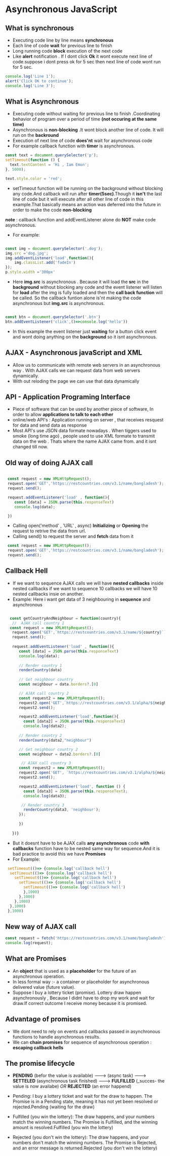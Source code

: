 # Asynchronous JavaScript

## What is synchronous

- Executing code line by line means **synchronous**
- Each line of code **wait** for previous line to finish
- Long running code **block** execution of the next code
- Like **alert** notification . If I dont click **Ok** it wont execute next line of code.suppose i dont press ok for 5 sec then next line of code wont run for 5 sec.

```js
console.log('Line 1');
alert('Click OK to continue');
console.log('Line 3');
```

## What is Asynchronous

- Executing code without waiting for previous line to finish .Coordinating behavior of program over a period of time **(not occuring at the same time)**
- Asynchronous is **non-blocking** .It wont block another line of code. It will run on the **backround**
- Execution of next line of code **does'nt** wait for asynchronous code
- For example callback function with **timer** is asynchronous.

```js
const text = document.querySelector('p');
setTimeout(function () {
  text.textContent = 'Hi , Iam Emon';
}, 5000);

text.style.color = 'red';
```

- setTimeout function will be running on the background without blocking any code.And callback will run after **timer(5sec)**.Though it **isn't** the last line of code but it will execute after all other line of code in this example.That basically means an action was deferred into the future in order to make the code **non-blocking**

**note** : callback function and addEventListener alone do **NOT** make code asynchronous.

- For example:
```js

const img = document.querySelector('.dog');
img.src ='dog.jpg';
img.addEventListener('load',function(){
    img.classList.add('fadeIn')
});
p.style.width ='300px'

``` 
- Here **img.src** is asynchronous . Because it will load the **src** in the **background** without blocking any code and the event listener will listen for **load**  after the img is fully loaded and then the **call back function** will be called. So the callback funtion alone is'nt making the code asynchronous but **img.src** is asynchronous.

```js

const btn = document.querySelector('.btn')
btn.addEventListener('click',()=>console.log('hello'))

```
- In this example the event listener just **waiting** for a button click event and wont doing anything on the **background** so it isnt asynchronous.

## AJAX - Asynchronous javaScript and XML
- Allow us to communicate with remote web servers in an asynchronous way . With AJAX calls we can request data from web servers dynamically.
- With out reloding the page we can use that data dynamically

## API - Application Programing Interface
- Piece of software that can be used by another piece of software, In order to allow **applications to talk to each other**
- online/web API's : Application running on server , that receives resquest for data and send data as response
- Most API's use JSON data formate nowadays . When tiggers used to smoke (long time ago) , people used to use XML formate to transmit data on the web . Thats where the name AJAX came from. and it isnt changed till now.

## Old way of doing AJAX call

```js 

 const request = new XMLHttpRequest();
 request.open('GET','https://restcountries.com/v3.1/name/bangladesh');
 request.send();

 request.addEventListener('load' , function(){
    const [data] = JSON.parse(this.responseText)
    console.log(data);

 })

```
- Calling  open('method' , 'URL' , async)  **Initializing** or **Opening** the request to retrive the data from url.
- Calling send() to request the server and **fetch** data from it
```js
 const request = new XMLHttpRequest();
 request.open('GET','https://restcountries.com/v3.1/name/bangladesh');
 request.send();
```
## Callback Hell
- If we want to sequence AJAX calls we will have **nested callbacks** inside nested callbacks if we want to sequence 10 callbacks we will have 10 nested callbacks insie on another.
- Example: Here i want get data of 3 neighbouring in **sequence** and asynchronous
```js

  const getCountryAndNeighbour = function(country){
   //  AJAX call country 1
  const request = new XMLHttpRequest();
   request.open('GET',`https://restcountries.com/v3.1/name/${country}`);
   request.send();
  
   request.addEventListener('load' , function(){
      const [data] = JSON.parse(this.responseText)
      console.log(data);
  
      // Render country 1
      renderCountry(data)
      
      // Get neighbour country
      const neighbour = data.borders?.[0]

      // AJAX call country 2
      const request2 = new XMLHttpRequest();
      request2.open('GET',`https://restcountries.com/v3.1/alpha/${neighbour}`);
      request2.send();

      request2.addEventListener('load',function(){
        const [data2] = JSON.parse(this.responseText)
        console.log(data2);
        
      // Render country 2
      renderCountry(data2,"neighbour")

      // Get neighbour country 2
      const neighbour = data2.borders?.[0]

       // AJAX call country 3
      const request2 = new XMLHttpRequest();
      request2.open('GET', `https://restcountries.com/v3.1/alpha/${neighbour}`);
      request2.send();

      request2.addEventListener('load', function () {
        const [data3] = JSON.parse(this.responseText);
        console.log(data3);

       // Render country 3
        renderCountry(data3, 'neighbour');
      });
        
      })
      
   })}
  ```
  - But it doesnt have to be AJAX calls **any asynchronous** code **with callbacks** function have to be nested same way for sequence.And it is bad practice to avoid this we have **Promises**
  - For Example:
  ```js
   setTimeout(()=> {console.log('callback hell')
    setTimeout(()=> {console.log('callback hell')
      setTimeout(()=> {console.log('callback hell')
        setTimeout(()=> {console.log('callback hell')
          setTimeout(()=> {console.log('callback hell')
          },1000)
        },1000)
      },1000)
    },1000)
   },1000)
   ```
## New way of AJAX call
```js
const request = fetch('https://restcountries.com/v3.1/name/bangladesh');
console.log(request);
```

## What are Promises
- An **object** that is used as a **placeholder** for the future of an asynchronous operation.
- In less formal way :- a container or placeholder for asynchronous delivered value (future value).
- Suppose I buy a lottery ticket (promise). Lottery draw happen asynchronously , Because I didnt have to drop my work and wait for draw.If correct outcome I receive money because it is promised.

## Advantage of promises
- We dont need to rely on events and callbacks passed in asynchronous functions to handle asynchronous results.
- We can **chain promises** for sequence of asynchronous operation : **escaping callback hells**

## The promise lifecycle
- **PENDING** (befor the value is available) ---> (async task) ---> **SETTELED** (asynchronous task finished) ---> **FULFILLED** (_succes- the value is now availabe) _OR_ **REJECTED** (an error happend)

- Pending: I buy a lottery ticket and wait for the draw to happen. The Promise is in a Pending state, meaning it has not yet been resolved or rejected.Pending (waiting for the draw)
- Fulfilled (you win the lottery): The draw happens, and your numbers match the winning numbers. The Promise is Fulfilled, and the winning amount is resolved.Fulfilled (you win the lottery)
- Rejected (you don't win the lottery): The draw happens, and your numbers don't match the winning numbers. The Promise is Rejected, and an error message is returned.Rejected (you don't win the lottery)


